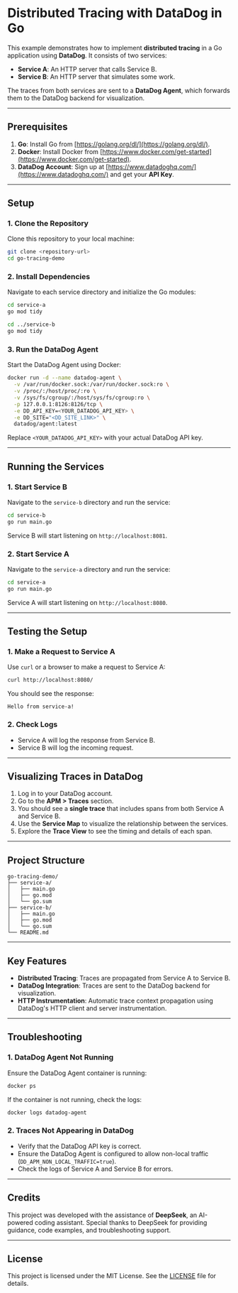 # Distributed Tracing with DataDog in Go

This example demonstrates how to implement **distributed tracing** in a Go application using **DataDog**. It consists of two services:
- **Service A**: An HTTP server that calls Service B.
- **Service B**: An HTTP server that simulates some work.

The traces from both services are sent to a **DataDog Agent**, which forwards them to the DataDog backend for visualization.

---

## Prerequisites

1. **Go**: Install Go from [https://golang.org/dl/](https://golang.org/dl/).
2. **Docker**: Install Docker from [https://www.docker.com/get-started](https://www.docker.com/get-started).
3. **DataDog Account**: Sign up at [https://www.datadoghq.com/](https://www.datadoghq.com/) and get your **API Key**.

---

## Setup

### 1. Clone the Repository
Clone this repository to your local machine:
```bash
git clone <repository-url>
cd go-tracing-demo
```

### 2. Install Dependencies
Navigate to each service directory and initialize the Go modules:
```bash
cd service-a
go mod tidy

cd ../service-b
go mod tidy
```

### 3. Run the DataDog Agent
Start the DataDog Agent using Docker:
```bash
docker run -d --name datadog-agent \
  -v /var/run/docker.sock:/var/run/docker.sock:ro \
  -v /proc/:/host/proc/:ro \
  -v /sys/fs/cgroup/:/host/sys/fs/cgroup:ro \
  -p 127.0.0.1:8126:8126/tcp \
  -e DD_API_KEY=<YOUR_DATADOG_API_KEY> \
  -e DD_SITE="<DD_SITE_LINK>" \
  datadog/agent:latest
```
Replace `<YOUR_DATADOG_API_KEY>` with your actual DataDog API key.

---

## Running the Services

### 1. Start Service B
Navigate to the `service-b` directory and run the service:
```bash
cd service-b
go run main.go
```
Service B will start listening on `http://localhost:8081`.

### 2. Start Service A
Navigate to the `service-a` directory and run the service:
```bash
cd service-a
go run main.go
```
Service A will start listening on `http://localhost:8080`.

---

## Testing the Setup

### 1. Make a Request to Service A
Use `curl` or a browser to make a request to Service A:
```bash
curl http://localhost:8080/
```
You should see the response:
```
Hello from service-a!
```

### 2. Check Logs
- Service A will log the response from Service B.
- Service B will log the incoming request.

---

## Visualizing Traces in DataDog

1. Log in to your DataDog account.
2. Go to the **APM > Traces** section.
3. You should see a **single trace** that includes spans from both Service A and Service B.
4. Use the **Service Map** to visualize the relationship between the services.
5. Explore the **Trace View** to see the timing and details of each span.

---

## Project Structure

```
go-tracing-demo/
├── service-a/
│   ├── main.go
│   ├── go.mod
│   └── go.sum
├── service-b/
│   ├── main.go
│   ├── go.mod
│   └── go.sum
└── README.md
```

---

## Key Features

- **Distributed Tracing**: Traces are propagated from Service A to Service B.
- **DataDog Integration**: Traces are sent to the DataDog backend for visualization.
- **HTTP Instrumentation**: Automatic trace context propagation using DataDog's HTTP client and server instrumentation.

---

## Troubleshooting

### 1. DataDog Agent Not Running
Ensure the DataDog Agent container is running:
```bash
docker ps
```
If the container is not running, check the logs:
```bash
docker logs datadog-agent
```

### 2. Traces Not Appearing in DataDog
- Verify that the DataDog API key is correct.
- Ensure the DataDog Agent is configured to allow non-local traffic (`DD_APM_NON_LOCAL_TRAFFIC=true`).
- Check the logs of Service A and Service B for errors.

---

## Credits

This project was developed with the assistance of **DeepSeek**, an AI-powered coding assistant. Special thanks to DeepSeek for providing guidance, code examples, and troubleshooting support.

---

## License
This project is licensed under the MIT License. See the [LICENSE](LICENSE) file for details.